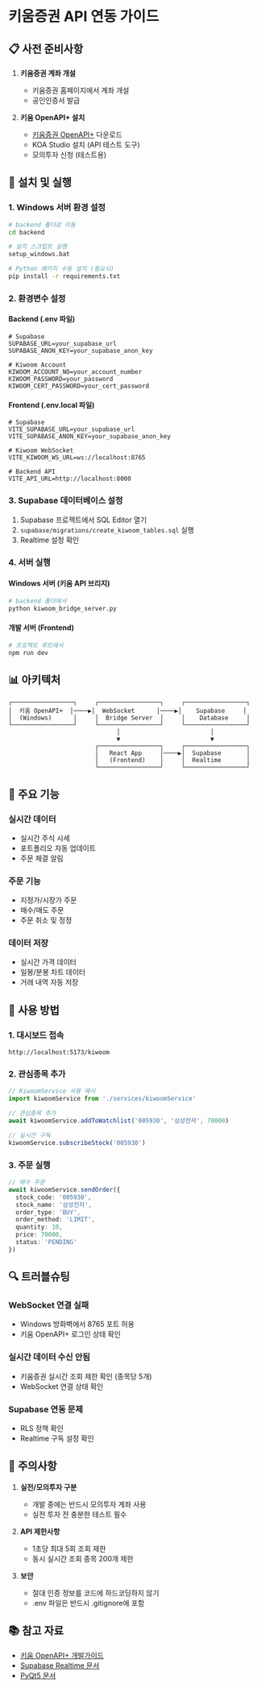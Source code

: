 # 키움증권 API 연동 가이드

## 📋 사전 준비사항

1. **키움증권 계좌 개설**
   - 키움증권 홈페이지에서 계좌 개설
   - 공인인증서 발급

2. **키움 OpenAPI+ 설치**
   - [키움증권 OpenAPI+](https://www.kiwoom.com/h/customer/download/VOpenApiInfoView) 다운로드
   - KOA Studio 설치 (API 테스트 도구)
   - 모의투자 신청 (테스트용)

## 🚀 설치 및 실행

### 1. Windows 서버 환경 설정

```bash
# backend 폴더로 이동
cd backend

# 설치 스크립트 실행
setup_windows.bat

# Python 패키지 수동 설치 (필요시)
pip install -r requirements.txt
```

### 2. 환경변수 설정

#### Backend (.env 파일)
```env
# Supabase
SUPABASE_URL=your_supabase_url
SUPABASE_ANON_KEY=your_supabase_anon_key

# Kiwoom Account
KIWOOM_ACCOUNT_NO=your_account_number
KIWOOM_PASSWORD=your_password
KIWOOM_CERT_PASSWORD=your_cert_password
```

#### Frontend (.env.local 파일)
```env
# Supabase
VITE_SUPABASE_URL=your_supabase_url
VITE_SUPABASE_ANON_KEY=your_supabase_anon_key

# Kiwoom WebSocket
VITE_KIWOOM_WS_URL=ws://localhost:8765

# Backend API
VITE_API_URL=http://localhost:8000
```

### 3. Supabase 데이터베이스 설정

1. Supabase 프로젝트에서 SQL Editor 열기
2. `supabase/migrations/create_kiwoom_tables.sql` 실행
3. Realtime 설정 확인

### 4. 서버 실행

#### Windows 서버 (키움 API 브리지)
```bash
# backend 폴더에서
python kiwoom_bridge_server.py
```

#### 개발 서버 (Frontend)
```bash
# 프로젝트 루트에서
npm run dev
```

## 📊 아키텍처

```
┌─────────────────┐     ┌─────────────────┐     ┌─────────────────┐
│  키움 OpenAPI+  │────▶│  WebSocket      │────▶│    Supabase     │
│  (Windows)      │     │  Bridge Server  │     │    Database     │
└─────────────────┘     └─────────────────┘     └─────────────────┘
                              │                         │
                              ▼                         ▼
                        ┌─────────────────┐     ┌─────────────────┐
                        │   React App     │────▶│  Supabase       │
                        │   (Frontend)    │     │  Realtime       │
                        └─────────────────┘     └─────────────────┘
```

## 🔧 주요 기능

### 실시간 데이터
- 실시간 주식 시세
- 포트폴리오 자동 업데이트
- 주문 체결 알림

### 주문 기능
- 지정가/시장가 주문
- 매수/매도 주문
- 주문 취소 및 정정

### 데이터 저장
- 실시간 가격 데이터
- 일봉/분봉 차트 데이터
- 거래 내역 자동 저장

## 📝 사용 방법

### 1. 대시보드 접속
```
http://localhost:5173/kiwoom
```

### 2. 관심종목 추가
```typescript
// KiwoomService 사용 예시
import kiwoomService from './services/kiwoomService'

// 관심종목 추가
await kiwoomService.addToWatchlist('005930', '삼성전자', 70000)

// 실시간 구독
kiwoomService.subscribeStock('005930')
```

### 3. 주문 실행
```typescript
// 매수 주문
await kiwoomService.sendOrder({
  stock_code: '005930',
  stock_name: '삼성전자',
  order_type: 'BUY',
  order_method: 'LIMIT',
  quantity: 10,
  price: 70000,
  status: 'PENDING'
})
```

## 🔍 트러블슈팅

### WebSocket 연결 실패
- Windows 방화벽에서 8765 포트 허용
- 키움 OpenAPI+ 로그인 상태 확인

### 실시간 데이터 수신 안됨
- 키움증권 실시간 조회 제한 확인 (종목당 5개)
- WebSocket 연결 상태 확인

### Supabase 연동 문제
- RLS 정책 확인
- Realtime 구독 설정 확인

## 📌 주의사항

1. **실전/모의투자 구분**
   - 개발 중에는 반드시 모의투자 계좌 사용
   - 실전 투자 전 충분한 테스트 필수

2. **API 제한사항**
   - 1초당 최대 5회 조회 제한
   - 동시 실시간 조회 종목 200개 제한

3. **보안**
   - 절대 인증 정보를 코드에 하드코딩하지 않기
   - .env 파일은 반드시 .gitignore에 포함

## 📚 참고 자료

- [키움 OpenAPI+ 개발가이드](https://download.kiwoom.com/web/openapi/kiwoom_openapi_plus_devguide_ver_1.5.pdf)
- [Supabase Realtime 문서](https://supabase.com/docs/guides/realtime)
- [PyQt5 문서](https://www.riverbankcomputing.com/static/Docs/PyQt5/)